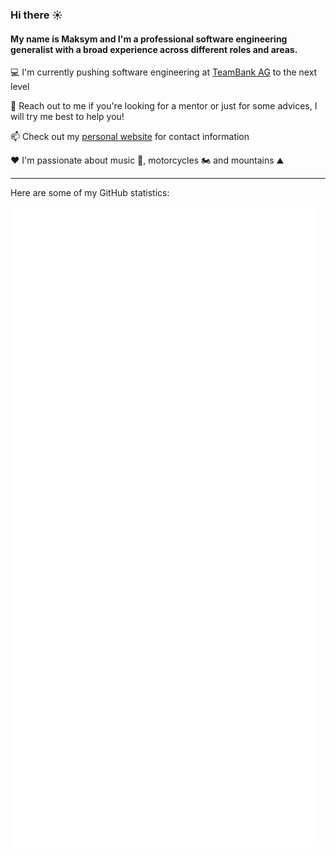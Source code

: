 ### Hi there ☀️

#### My name is Maksym and I'm a professional software engineering generalist with a broad experience across different roles and areas.

💻 I'm currently pushing software engineering at [TeamBank AG](https://www.teambank.de) to the next level

🙏 Reach out to me if you're looking for a mentor or just for some advices, I will try me best to help you!

📫 Check out my [personal website](https://gendin.info) for contact information

❤️ I'm passionate about music 🎸, motorcycles 🏍️ and mountains ⛰️

<hr />

Here are some of my GitHub statistics:

![Metrics](/github-metrics.svg)
